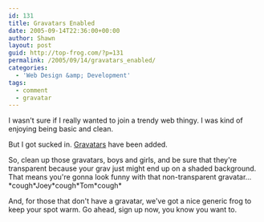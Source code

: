 ```yaml
---
id: 131
title: Gravatars Enabled
date: 2005-09-14T22:36:00+00:00
author: Shawn
layout: post
guid: http://top-frog.com/?p=131
permalink: /2005/09/14/gravatars_enabled/
categories:
  - 'Web Design &amp; Development'
tags:
  - comment
  - gravatar
---
```

I wasn't sure if I really wanted to join a trendy web thingy. I was kind of enjoying being basic and clean.

But I got sucked in. [Gravatars](http://www.gravatar.com) have been added.

So, clean up those gravatars, boys and girls, and be sure that they're transparent because your grav just might end up on a shaded background. That means you're gonna look funny with that non-transparent gravatar… \*cough\*Joey\*cough\*Tom\*cough\*

And, for those that don't have a gravatar, we've got a nice generic frog to keep your spot warm. Go ahead, sign up now, you know you want to.